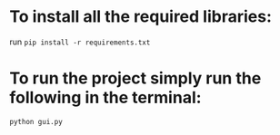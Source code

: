 # To install all the required libraries:
run `pip install -r requirements.txt`

# To run the project simply run the following in the terminal:
`python gui.py`
